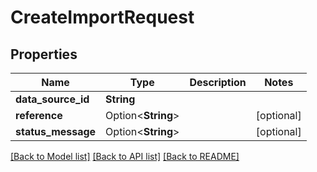 # CreateImportRequest

## Properties

Name | Type | Description | Notes
------------ | ------------- | ------------- | -------------
**data_source_id** | **String** |  | 
**reference** | Option<**String**> |  | [optional]
**status_message** | Option<**String**> |  | [optional]

[[Back to Model list]](../README.md#documentation-for-models) [[Back to API list]](../README.md#documentation-for-api-endpoints) [[Back to README]](../README.md)


